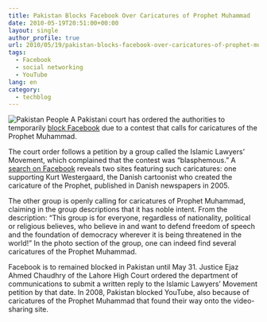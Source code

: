 ```yaml
---
title: Pakistan Blocks Facebook Over Caricatures of Prophet Muhammad
date: 2010-05-19T20:51:00+00:00
layout: single
author_profile: true
url: 2010/05/19/pakistan-blocks-facebook-over-caricatures-of-prophet-muhammad/
tags:
  - Facebook
  - social networking
  - YouTube
lang: en
category: 
  - techblog
---
```

![Pakistan People](/images/2010/05/pstanspan.jpg)
A Pakistani court has ordered the authorities to temporarily [block Facebook](http://news.bbc.co.uk/2/hi/south_asia/8691406.stm?) due to a contest that calls for caricatures of the Prophet Muhammad.

The court order follows a petition by a group called the Islamic Lawyers’ Movement, which complained that the contest was “blasphemous.” A [search on Facebook](https://www.facebook.com/search/top/?q=prophet%20muhammad%20caricature) reveals two sites featuring such caricatures: one supporting Kurt Westergaard, the Danish cartoonist who created the caricature of the Prophet, published in Danish newspapers in 2005.

The other group is openly calling for caricatures of Prophet Muhammad, claiming in the group descriptions that it has noble intent. From the description: “This group is for everyone, regardless of nationality, political or religious believes, who believe in and want to defend freedom of speech and the foundation of democracy wherever it is being threatened in the world!” In the photo section of the group, one can indeed find several caricatures of the Prophet Muhammad.

Facebook is to remained blocked in Pakistan until May 31. Justice Ejaz Ahmed Chaudhry of the Lahore High Court ordered the department of communications to submit a written reply to the Islamic Lawyers’ Movement petition by that date. In 2008, Pakistan blocked YouTube, also because of caricatures of the Prophet Muhammad that found their way onto the video-sharing site.
